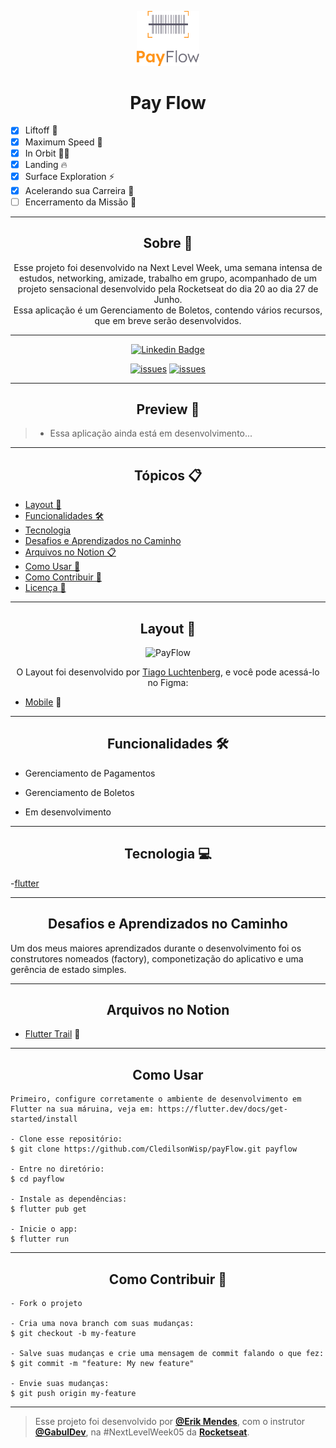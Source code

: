 <p align="center">
      <img src="https://github.com/ErikMendesRc/payflow_flutter_nlw/blob/master/assets/images/logofull.png" width="100" alt="logo payFlow"/>
</p>

<h1 align="center">Pay Flow</h1>


- [x] Liftoff  :fist_left:
- [x] Maximum Speed  :leg:
- [x] In Orbit 👨‍🚀
- [x] Landing 🔥
- [x] Surface Exploration ⚡
- [x] Acelerando sua Carreira 🚀
- [ ] Encerramento da Missão 💜
 
---



<h2 align="center">Sobre 📖</h2>


   
<p align="center">
   Esse projeto foi desenvolvido na Next Level Week, uma semana intensa de estudos, networking, amizade, trabalho em grupo, acompanhado de um projeto sensacional desenvolvido pela Rocketseat do dia 20 ao dia 27 de Junho.<br>
   Essa aplicação é um Gerenciamento de Boletos, contendo vários recursos, que em breve serão desenvolvidos. <br>
</p>


---



   <div align="center">

   [![Linkedin Badge](https://img.shields.io/static/v1?label=&message=Erik%20Mendes&color=0000FF&style=for-the-badge&logo=LinkedIn)](https://www.linkedin.com/in/devmendesrc/)

   [![issues](https://img.shields.io/github/issues/CledilsonWisp/payFlow)]()
   [![issues](https://img.shields.io/github/stars/CledilsonWisp/payFlow)]()
   </div>



---



<h2 align="center">Preview 📱</h2>



   > * Essa aplicação ainda está em desenvolvimento...


---




<h2 align="center">Tópicos 📋</h2>

   <p>

   - [Layout 🎨](#layout-)
   - [Funcionalidades 🛠️](#Funcionalidades-%EF%B8%8F)
   - [Tecnologia](#Tecnologia-)
   - [Desafios e Aprendizados no Caminho ](#desafios-e-aprendizados-no-caminho-)
   - [Arquivos no Notion 📋](#arquivos-no-notion-)
   - [Como Usar 🤔](#como-usar-)
   - [Como Contribuir 💪](#como-contribuir-)
   - [Licença 📝](#licença-)

   </p>



---




<h2 align="center">Layout 🎨</h2>

   <p align="center">
      <img alt="PayFlow" title="PayFlow" src="https://user-images.githubusercontent.com/59374587/122856653-86779c80-d2ed-11eb-8927-8c5433dc37d3.png" />
   </p>

   <p align="center">
      O Layout foi desenvolvido por <a href="https://instagram.com/tiagoluchtenberg">Tiago Luchtenberg</a>, e você pode acessá-lo no Figma:
   
   - <a href="https://www.figma.com/file/kLK7FYnWKMoN68sQXcSniu/PayFlow">Mobile</a> 📱
   </p>


---   




<h2 align="center">Funcionalidades 🛠️</h2>

   <p>
   
- Gerenciamento de Pagamentos 
- Gerenciamento de Boletos
- Em desenvolvimento
  
   </p>


---




<h2 align="center">Tecnologia 💻</h2>
 <p>

 -[flutter](https://flutter.dev/docs/get-started/install)

 </p>


---




<h2 align="center">Desafios e Aprendizados no Caminho </h2>

   <p>
   Um dos meus  maiores aprendizados durante o desenvolvimento foi os construtores nomeados (factory), componetização do aplicativo e uma gerência de estado simples.<br>
   </p>


---




<h2 align="center">Arquivos no Notion </h2>

- [Flutter Trail](https://www.notion.so/NLW-Together-Conte-dos-complementares-ae22125e899549efb2d4e360b5ee5ca3) 🚀



---



<h2 align="center">Como Usar </h2>

   ```
   Primeiro, configure corretamente o ambiente de desenvolvimento em Flutter na sua máruina, veja em: https://flutter.dev/docs/get-started/install
   
   - Clone esse repositório:
   $ git clone https://github.com/CledilsonWisp/payFlow.git payflow

   - Entre no diretório:
   $ cd payflow

   - Instale as dependências:
   $ flutter pub get

   - Inicie o app: 
   $ flutter run
   ```



---

<h2 align="center">Como Contribuir 💪</h2>

   ```
   - Fork o projeto 

   - Cria uma nova branch com suas mudanças:
   $ git checkout -b my-feature

   - Salve suas mudanças e crie uma mensagem de commit falando o que fez:
   $ git commit -m "feature: My new feature"

   - Envie suas mudanças:
   $ git push origin my-feature
   ```


---


>Esse projeto foi desenvolvido por **[@Erik Mendes](https://www.linkedin.com/in/devmendesrc/)**, com o instrutor **[@GabulDev](https://www.linkedin.com/in/gabuldev/)**, na #NextLevelWeek05 da **[Rocketseat](https://rocketseat.com.br/)**.<br>
